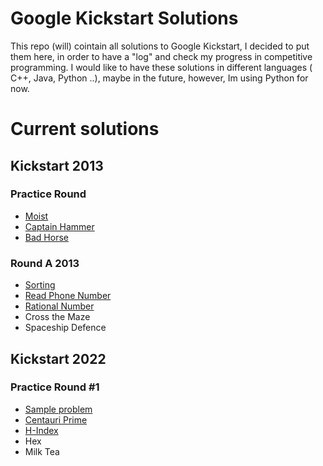 # Google Kickstart Solutions
This repo (will) cointain all solutions to Google Kickstart, I decided to put them here, in order to have a "log" and check my progress in competitive programming. I would like to have these solutions in different languages ( C++, Java, Python ..), maybe in the future, however, Im using Python for now. 

# Current solutions
## Kickstart 2013
### Practice Round

 - [Moist](https://codingcompetitions.withgoogle.com/kickstart/round/0000000000434944/0000000000434c05)
 - [Captain Hammer](https://codingcompetitions.withgoogle.com/kickstart/round/0000000000434944/0000000000434d9a)
 - [Bad Horse](https://codingcompetitions.withgoogle.com/kickstart/round/0000000000434944/0000000000434749)
### Round A 2013
- [Sorting](https://codingcompetitions.withgoogle.com/kickstart/round/0000000000434ba1/0000000000434ad6)
- [Read Phone Number](https://codingcompetitions.withgoogle.com/kickstart/round/0000000000434ba1/0000000000434813)
- [Rational Number](https://codingcompetitions.withgoogle.com/kickstart/round/0000000000434ba1/0000000000434b3c)
- Cross the Maze
- Spaceship Defence

## Kickstart 2022

### Practice Round #1
- [Sample problem](https://codingcompetitions.withgoogle.com/kickstart/round/00000000008f4332/0000000000942404)
- [Centauri Prime](https://codingcompetitions.withgoogle.com/kickstart/round/00000000008f4332/0000000000941ec5)
- [H-Index](https://codingcompetitions.withgoogle.com/kickstart/round/00000000008f4332/0000000000941e56)
- Hex
- Milk Tea